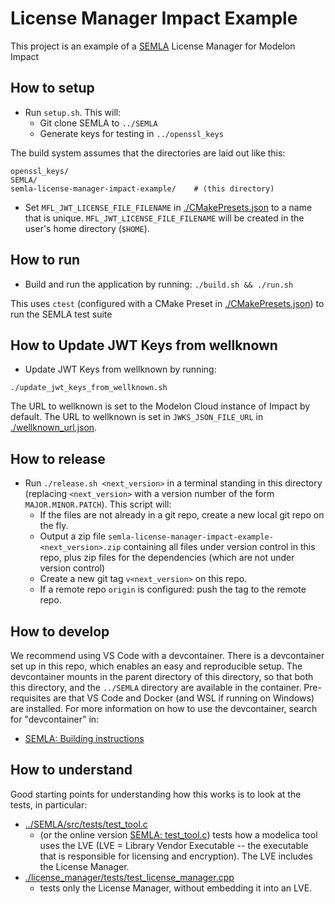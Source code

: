 # License Manager Impact Example

This project is an example of a [SEMLA](https://github.com/modelica/Encryption-and-Licensing) License Manager for Modelon Impact

## How to setup

- Run `setup.sh`. This will:
  - Git clone SEMLA to `../SEMLA` 
  - Generate keys for testing in `../openssl_keys`

The build system assumes that the directories are laid out like this:
```
openssl_keys/
SEMLA/
semla-license-manager-impact-example/    # (this directory)
```
- Set `MFL_JWT_LICENSE_FILE_FILENAME` in [./CMakePresets.json](./CMakePresets.json) to a name that is unique. `MFL_JWT_LICENSE_FILE_FILENAME` will be created in the user's home directory (`$HOME`).

## How to run

- Build and run the application by running: `./build.sh && ./run.sh`

This uses `ctest` (configured with a CMake Preset in [./CMakePresets.json](./CMakePresets.json)) to run the SEMLA test suite

## How to Update JWT Keys from wellknown
- Update JWT Keys from wellknown by running:
```
./update_jwt_keys_from_wellknown.sh
```

The URL to wellknown is set to the Modelon Cloud instance of Impact by default. The URL to wellknown is set in `JWKS_JSON_FILE_URL`  in [./wellknown_url.json](./wellknown_url.json]).

## How to release

- Run `./release.sh <next_version>` in a terminal standing in this directory (replacing `<next_version>` with a version number of the form `MAJOR.MINOR.PATCH`). This script will:
  - If the files are not already in a git repo, create a new local git repo on the fly.
  - Output a zip file `semla-license-manager-impact-example-<next_version>.zip` containing all files under version control in this repo, plus zip files for the dependencies (which are not under version control)
  - Create a new git tag `v<next_version>` on this repo.
  - If a remote repo  `origin` is configured: push the tag to the remote repo.

## How to develop

We recommend using VS Code with a devcontainer. There is a devcontainer set up in this repo, which enables an easy and reproducible setup.
The devcontainer mounts in the parent directory of this directory, so that both this directory, and the `../SEMLA` directory are available in the container.
Pre-requisites are that VS Code and Docker (and WSL if running on Windows) are installed.
For more information on how to use the devcontainer, search for "devcontainer" in:
- [SEMLA: Building instructions](https://github.com/modelica/Encryption-and-Licensing/blob/master/src)

## How to understand

Good starting points for understanding how this works is to look at the tests, in particular:
- [../SEMLA/src/tests/test_tool.c](../SEMLA/src/tests/test_tool.c)
  - (or the online version [SEMLA: test_tool.c](https://github.com/modelica/Encryption-and-Licensing/blob/master/src/tests/test_tool.c)) tests how a modelica tool uses the LVE (LVE = Library Vendor Executable -- the executable that is responsible for licensing and encryption). The LVE includes the License Manager.
- [./license_manager/tests/test_license_manager.cpp](./license_manager/tests/test_license_manager.cpp)
  - tests only the License Manager, without embedding it into an LVE.

